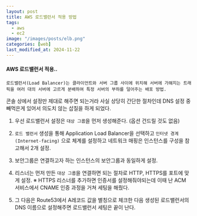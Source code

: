 ```yaml
---
layout: post
title: AWS 로드밸런서 적용 방법
tags:
  - aws
  - ec2
image: "/images/posts/elb.png"
categories: [web]
last_modified_at: 2024-11-22
---
```


#### AWS 로드밸런서 적용..

```
로드밸런서(Load Balancer)는 클라이언트와 서버 그룹 사이에 위치해 서버에 가해지는 트래픽을 여러 대의 서버에 고르게 분배하여 특정 서버의 부하를 덜어주는 배포 방법.
```

콘솔 상에서 설정만 제대로 해주면 되는거라 사실 상당히 간단한 절차인데
DNS 설정 중 빼먹은게 있어서 의도치 않는 삽질을 하게 되었다.

1. 우선 로드밸런서 설정은 `대상 그룹`을 먼저 생성해준다. (옵션 건드릴 것도 없음)
2. `로드 밸런서` 생성을 통해 Application Load Balancer을 선택하고 `인터넷 경계(Internet-facing)` 으로 체계를 설정하고
네트워크 매핑은 인스턴스를 구성을 참고해서 2개 설정.
3. 보안그룹은 연결하고자 하는 인스턴스의 보안그룹과 동일하게 설정.
4. 리스너는 먼저 만든 `대상 그룹`을 연결하면 되는 절차로 HTTP, HTTPS를 포트에 맞게 설정.
※ HTTPS 리스너를 추가하면 인증서를 설정해줘야되는데 이때 난 ACM 서비스에서 CNAME 인증 과정을 거쳐 세팅을 해줬다.

5. 그 다음은 Route53에서 A레코드 값을 별칭으로 체크한 다음 생성된 로드밸런서의 DNS 이름으로 설정해주면 로드밸런서 세팅은 끝이 난다.